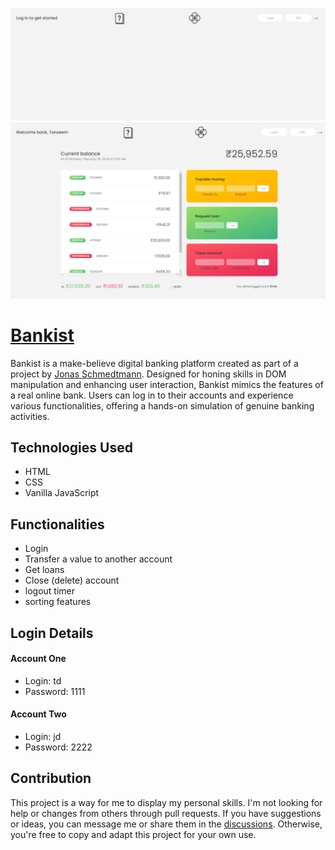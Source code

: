 <img src="https://github.com/tanzeem131/Bankist-App/blob/main/bankist_preview1.png" ></img>
<img src="https://github.com/tanzeem131/Bankist-App/blob/main/bankist_preview2.png" ></img>

# [Bankist](https://bankistapppage.netlify.app/)

Bankist is a make-believe digital banking platform created as part of a project by <a href="https://github.com/jonasschmedtmann">Jonas Schmedtmann</a>. Designed for honing skills in DOM manipulation and enhancing user interaction, Bankist mimics the features of a real online bank. Users can log in to their accounts and experience various functionalities, offering a hands-on simulation of genuine banking activities.

## Technologies Used
- HTML
- CSS
- Vanilla JavaScript

## Functionalities

- Login
- Transfer a value to another account
- Get loans
- Close (delete) account
- logout timer
- sorting features


## Login Details

#### Account One

- Login: td
- Password: 1111

#### Account Two

- Login: jd
- Password: 2222


## Contribution

This project is a way for me to display my personal skills. I'm not looking for help or changes from others through pull requests. If you have suggestions or ideas, you can message me or share them in the [discussions](https://github.com/tanzeem131). Otherwise, you're free to copy and adapt this project for your own use.
